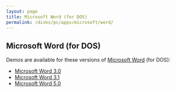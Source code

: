```yaml
---
layout: page
title: Microsoft Word (for DOS)
permalink: /disks/pc/apps/microsoft/word/
---
```


Microsoft Word (for DOS)
---

Demos are available for these versions of [Microsoft Word](https://en.wikipedia.org/wiki/Microsoft_Word) (for DOS):

* [Microsoft Word 3.0](3.0/)
* [Microsoft Word 3.1](3.1/)
* [Microsoft Word 5.0](5.0/)
